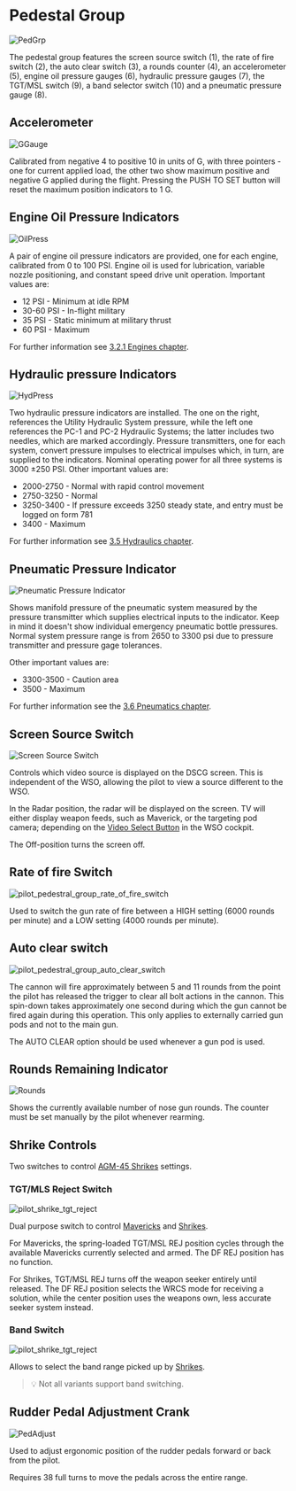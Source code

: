 # Pedestal Group

![PedGrp](../../img/pilot_pedestal_group_overview.jpg)

The pedestal group features the screen source switch (<num>1</num>), the rate of fire switch
(<num>2</num>), the auto
clear switch (<num>3</num>), a rounds counter (<num>4</num>), an accelerometer (<num>5</num>),
engine oil pressure gauges (<num>6</num>),
hydraulic pressure gauges (<num>7</num>), the TGT/MSL switch (<num>9</num>), a band selector
switch (<num>10</num>) and a pneumatic
pressure gauge (<num>8</num>).

## Accelerometer

![GGauge](../../img/pilot_accelerator.jpg)

Calibrated from negative 4 to positive 10 in units of G, with three pointers -
one for current applied load, the other two show maximum positive and negative G
applied during the flight. Pressing the PUSH TO SET button will reset the
maximum position indicators to 1 G.

## Engine Oil Pressure Indicators

![OilPress](../../img/pilot_engine_oil.jpg)

A pair of engine oil pressure indicators are provided, one for each engine,
calibrated from 0 to 100 PSI. Engine oil is used for lubrication, variable
nozzle positioning, and constant speed drive unit
operation. Important values are:

* 12 PSI - Minimum at idle RPM
* 30-60 PSI - In-flight military
* 35 PSI - Static minimum at military thrust
* 60 PSI - Maximum

For further information see
[3.2.1 Engines chapter](../../systems/engines_and_fuel_systems/engines.md).

## Hydraulic pressure Indicators

![HydPress](../../img/pilot_hydraulic_pressure.jpg)

Two hydraulic pressure indicators are installed. The one on the right, references the Utility
Hydraulic System pressure, while the left one references the PC-1 and PC-2
Hydraulic Systems; the latter includes two needles, which are marked accordingly.
Pressure transmitters, one for
each system, convert pressure impulses to electrical
impulses which, in turn, are supplied to the indicators.
Nominal operating power for all three systems
is 3000 ±250 PSI. Other important values are:

* 2000-2750 - Normal with rapid control movement
* 2750-3250 - Normal
* 3250-3400 - If pressure exceeds 3250 steady state, and entry must be logged on form 781
* 3400 - Maximum

For further information see [3.5 Hydraulics chapter](../../systems/hydraulics.md).

## Pneumatic Pressure Indicator

![Pneumatic Pressure Indicator](../../img/pilot_pneumatic.jpg)

Shows manifold pressure of the pneumatic system
measured by the pressure transmitter which supplies
electrical inputs to the indicator.
Keep in mind it doesn't show individual
emergency pneumatic bottle pressures.
Normal system pressure range is from 2650 to 3300 psi
due to pressure transmitter and pressure gage tolerances.

Other important values are:

* 3300-3500 - Caution area
* 3500 - Maximum

For further information see the [3.6 Pneumatics chapter](../../systems/pneumatics.md).

## Screen Source Switch

![Screen Source Switch](../../img/pilot_radar_tv_switch.jpg)

Controls which video source is displayed on the DSCG screen.
This is independent of the WSO, allowing the pilot to view a source different to the WSO.

In the Radar position, the radar will be displayed on the screen. TV will either
display weapon feeds, such as Maverick, or the targeting pod camera;
depending on the [Video Select Button](../wso/left_sub_panel.md#video-select-button)
in the WSO cockpit.

The Off-position turns the screen off.

## Rate of fire Switch

![pilot_pedestral_group_rate_of_fire_switch](../../img/pilot_rate_switch.jpg)

Used to switch the gun rate of fire between a HIGH setting (6000 rounds per minute) and a LOW
setting (4000 rounds per minute).

## Auto clear switch

![pilot_pedestral_group_auto_clear_switch](../../img/pilot_clear_switch.jpg)

The cannon will fire approximately between 5 and 11 rounds from the point the pilot has released the
trigger to clear all bolt actions in the cannon. This spin-down takes approximately one second
during which the gun cannot be fired again during this operation. This only applies to externally
carried gun pods and not to the main gun.

The AUTO CLEAR option should be used whenever a gun pod is used.

## Rounds Remaining Indicator

![Rounds](../../img/pilot_rounds_remaining.jpg)

Shows the currently available number of nose gun rounds. The counter must be set
manually by the pilot whenever rearming.

## Shrike Controls

Two switches to control [AGM-45 Shrikes](../../stores/air_to_ground/missiles/shrike.md)
settings.

### TGT/MLS Reject Switch

![pilot_shrike_tgt_reject](../../img/pilot_tgt_missile_reject.jpg)

Dual purpose switch to control [Mavericks](../../stores/air_to_ground/missiles/maverick.md)
and [Shrikes](../../stores/air_to_ground/missiles/shrike.md).

For Mavericks, the spring-loaded TGT/MSL REJ position cycles through the available
Mavericks currently selected and armed. The DF REJ position has no function.

For Shrikes, TGT/MSL REJ turns off the weapon seeker entirely until released.
The DF REJ position selects the WRCS mode for receiving a solution, while the center position
uses the weapons own, less accurate seeker system instead.

### Band Switch

![pilot_shrike_tgt_reject](../../img/pilot_shrike_band.jpg)

Allows to select the band range picked up
by [Shrikes](../../stores/air_to_ground/missiles/shrike.md).

> 💡 Not all variants support band switching.

## Rudder Pedal Adjustment Crank

![PedAdjust](../../img/pilot_pedal_adjust.jpg)

Used to adjust ergonomic position of the rudder pedals forward or back from the
pilot.

Requires 38 full turns to move the pedals across the entire range.
